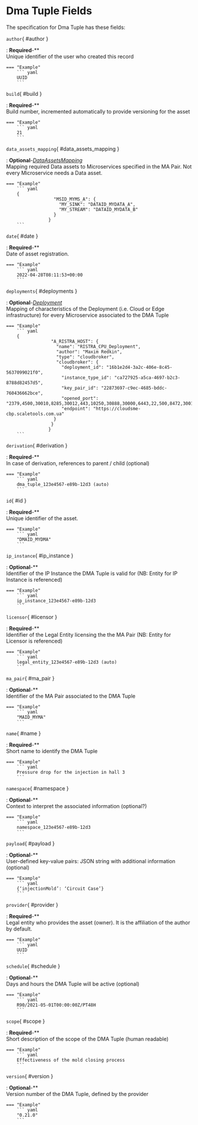 <style>
  .md-content__button {
    display: none;
  }
</style>
# Dma Tuple Fields




The specification for Dma Tuple
has these fields:

`author`{ #author }

:   **Required**-**<br>
    Unique identifier of the user who created this record


    === "Example"
        ``` yaml     
        UUID
        ```

`build`{ #build }

:   **Required**-**<br>
    Build number, incremented automatically to provide versioning for the asset


    === "Example"
        ``` yaml     
        21
        ```

`data_assets_mapping`{ #data_assets_mapping }

:   **Optional**-*[DataAssetsMapping](../dataassetsmapping.md)*<br>
    Mapping required Data assets to Microservices specified in the MA Pair. Not every Microservice needs a Data asset.


    === "Example"
        ``` yaml     
        {
                      "MSID_MYMS_A": {
                        "MY_SINK": "DATAID_MYDATA_A",
                        "MY_STREAM": "DATAID_MYDATA_B"
                      }
                    }
        ```

`date`{ #date }

:   **Required**-**<br>
    Date of asset registration.


    === "Example"
        ``` yaml     
        2022-04-28T08:11:53+00:00
        ```

`deployments`{ #deployments }

:   **Optional**-*[Deployment](../deployment.md)*<br>
    Mapping of characteristics of the Deployment (i.e. Cloud or Edge infrastructure) for every Microservice associated to the DMA Tuple


    === "Example"
        ``` yaml     
        {
                     "A_RISTRA_HOST": {
                       "name": "RISTRA_CPU_Deployment",
                       "author": "Maxim Redkin",
                       "type": "cloudbroker",
                       "cloudbroker": {
                         "deployment_id": "16b1e2d4-3a2c-406e-8c45-5637099021f0",
                         "instance_type_id": "ca727925-a5ca-4697-b2c3-8788d82457d5",
                         "key_pair_id": "22873697-c9ec-4685-bddc-760436662bce",
                         "opened_port": "2379,4500,30010,8285,30012,443,10250,30888,30000,6443,22,500,8472,30012,4500,500",
                         "endpoint": "https://cloudsme-cbp.scaletools.com.ua"
                      }
                     }
                    }
        ```

`derivation`{ #derivation }

:   **Required**-**<br>
    In case of derivation, references to parent / child (optional)


    === "Example"
        ``` yaml     
        dma_tuple_123e4567-e89b-12d3 (auto)
        ```

`id`{ #id }

:   **Required**-**<br>
    Unique identifier of the asset.


    === "Example"
        ``` yaml     
        "DMAID_MYDMA"
        ```

`ip_instance`{ #ip_instance }

:   **Optional**-**<br>
    Identifier of the IP Instance the DMA Tuple is valid for (NB: Entity for IP Instance is referenced)


    === "Example"
        ``` yaml     
        ip_instance_123e4567-e89b-12d3
        ```

`licensor`{ #licensor }

:   **Required**-**<br>
    Identifier of the Legal Entity licensing the the MA Pair (NB: Entity for Licensor is referenced)


    === "Example"
        ``` yaml     
        legal_entity_123e4567-e89b-12d3 (auto)
        ```

`ma_pair`{ #ma_pair }

:   **Optional**-**<br>
    Identifier of the MA Pair associated to the DMA Tuple


    === "Example"
        ``` yaml     
        "MAID_MYMA"
        ```

`name`{ #name }

:   **Required**-**<br>
    Short name to identify the DMA Tuple


    === "Example"
        ``` yaml     
        Pressure drop for the injection in hall 3
        ```

`namespace`{ #namespace }

:   **Optional**-**<br>
    Context to interpret the associated information (optional?)


    === "Example"
        ``` yaml     
        namespace_123e4567-e89b-12d3
        ```

`payload`{ #payload }

:   **Optional**-**<br>
    User-defined key-value pairs: JSON string with additional information (optional)


    === "Example"
        ``` yaml     
        {‘injectionMold’: ‘Circuit Case’}
        ```

`provider`{ #provider }

:   **Required**-**<br>
    Legal entity who provides the asset (owner). It is the affiliation of the author by default.


    === "Example"
        ``` yaml     
        UUID
        ```

`schedule`{ #schedule }

:   **Optional**-**<br>
    Days and hours the DMA Tuple will be active (optional)


    === "Example"
        ``` yaml     
        R90/2021-05-01T00:00:00Z/PT48H
        ```

`scope`{ #scope }

:   **Required**-**<br>
    Short description of the scope of the DMA Tuple (human readable)


    === "Example"
        ``` yaml     
        Effectiveness of the mold closing process
        ```

`version`{ #version }

:   **Optional**-**<br>
    Version number of the DMA Tuple, defined by the provider


    === "Example"
        ``` yaml     
        "0.21.0"
        ```

